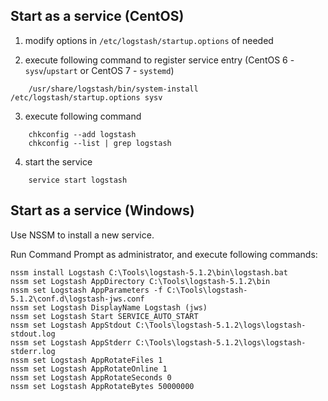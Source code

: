 ## Start as a service (CentOS)

1. modify options in `/etc/logstash/startup.options` of needed

2. execute following command to register service entry (CentOS 6 - `sysv`/`upstart` or  CentOS 7 - `systemd`) 
```
    /usr/share/logstash/bin/system-install /etc/logstash/startup.options sysv
```

3. execute following command 
```
    chkconfig --add logstash
    chkconfig --list | grep logstash
```

4. start the service
```
    service start logstash
```


## Start as a service (Windows)

Use NSSM to install a new service.

Run Command Prompt as administrator, and execute following commands:
```
nssm install Logstash C:\Tools\logstash-5.1.2\bin\logstash.bat
nssm set Logstash AppDirectory C:\Tools\logstash-5.1.2\bin
nssm set Logstash AppParameters -f C:\Tools\logstash-5.1.2\conf.d\logstash-jws.conf
nssm set Logstash DisplayName Logstash (jws)
nssm set Logstash Start SERVICE_AUTO_START
nssm set Logstash AppStdout C:\Tools\logstash-5.1.2\logs\logstash-stdout.log
nssm set Logstash AppStderr C:\Tools\logstash-5.1.2\logs\logstash-stderr.log
nssm set Logstash AppRotateFiles 1
nssm set Logstash AppRotateOnline 1
nssm set Logstash AppRotateSeconds 0
nssm set Logstash AppRotateBytes 50000000
```
